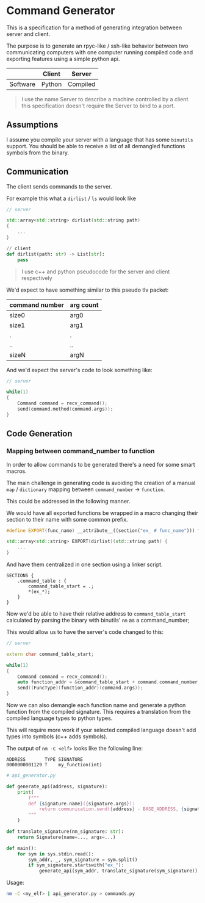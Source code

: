 # Command Generator

This is a specification for a method of generating integration between server and client.

The purpose is to generate an rpyc-like / ssh-like behavior between two communicating computers
with one computer running compiled code and exporting features using a simple python api.

|          | Client | Server   |
|----------|--------|----------|
| Software | Python | Compiled |

>I use the name Server to describe a machine controlled by a client this specification doesn't
> require the Server to bind to a port.

## Assumptions

I assume you compile your server with a language that has
some `binutils` support. You should be able to receive a list
of all demangled functions symbols from the binary.

## Communication

The client sends commands to the server.

For example this what a `dirlist` / `ls` would look like

```c++
// server

std::array<std::string> dirlist(std::string path)
{
    ...
}
```

```python
// client
def dirlist(path: str) -> List[str]:
    pass
```

> I use c++ and python pseudocode for the server and client respectively

We'd expect to have something similar to this pseudo tlv packet:

| command number | arg count |
|----------------|-----------|
| size0          | arg0      |
| size1          | arg1      | 
| .              | .         |
| ..             | ..        |
| sizeN          | argN      |

And we'd expect the server's code to look something like:

```c++
// server

while(1)
{
    Command command = recv_command();
    send(command.method(command.args));
}
```

## Code Generation

### Mapping between command_number to function

In order to allow commands to be generated there's a need for some 
smart macros.

The main challenge in generating code is
avoiding the creation of a manual `map` / `dictionary` mapping
between `command_number` -> `function`.

This could be addressed in the following manner.

We would have all exported functions be wrapped in a macro
changing their section to their name with some common prefix.

```c++
#define EXPORT(func_name) __attribute__((section("ex_ # func_name"))) func_name

std::array<std::string> EXPORT(dirlist)(std::string path) {
    ...
}
```

And have them centralized in one section using a linker script.

```ld
SECTIONS {
    .command_table : {
        command_table_start = .;
        *(ex_*);
    }
}
```

Now we'd be able to have their relative address to `command_table_start`
calculated by parsing the binary with binutils' `nm` as a command_number;

This would allow us to have the server's code changed to this:
```c++
// server

extern char command_table_start;

while(1)
{
    Command command = recv_command();
    auto function_addr = &command_table_start + command.command_number; 
    send((FuncType)(function_addr)(command.args));
}
```

Now we can also demangle each function name and generate a python
function from the compiled signature. This requires a translation from
the compiled language types to python types.

This will require more work if your selected compiled language doesn't
add types into symbols (c++ adds symbols).

The output of `nm -C <elf>` looks like the following line:
```
ADDRESS       TYPE SIGNATURE
0000000001129 T    my_function(int)
```


```python
# api_generator.py

def generate_api(address, signature):
    print(
        f"""
        def {signature.name}({signature.args}):
            return communication.send({address} - BASE_ADDRESS, {signature.args})
        """
    )

def translate_signature(nm_signature: str):
    return Signature(name=..., args=...)

def main():
    for sym in sys.stdin.read():
        sym_addr, _, sym_signature = sym.split()
        if sym_signature.startswith("ex_"):
            generate_api(sym_addr, translate_signature(sym_signature))
```

Usage:

```sh
nm -C <my_elf> | api_generator.py > commands.py
```